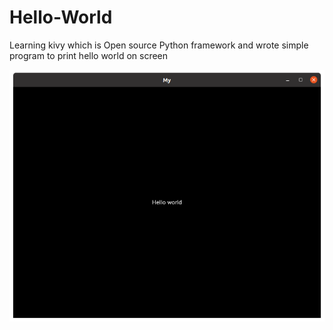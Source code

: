 # Hello-World
Learning kivy which is Open source Python framework and wrote simple program to print hello world on screen


<img src="view.png">
